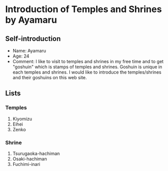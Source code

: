 # Introduction of Temples and Shrines by Ayamaru

## Self-introduction
+ Name: Ayamaru
+ Age: 24
+ Comment: I like to visit to temples and shrines in my free time and to get "goshuin" which is stamps of temples and shrines.
Goshuin is unique in each temples and shrines.
I would like to introduce the temples/shrines and their goshuins on this web site.

## Lists

### Temples
1. Kiyomizu
2. Eihei
3. Zenko

### Shrine
1. Tsurugaoka-hachiman
2. Osaki-hachiman
3. Fuchimi-inari
